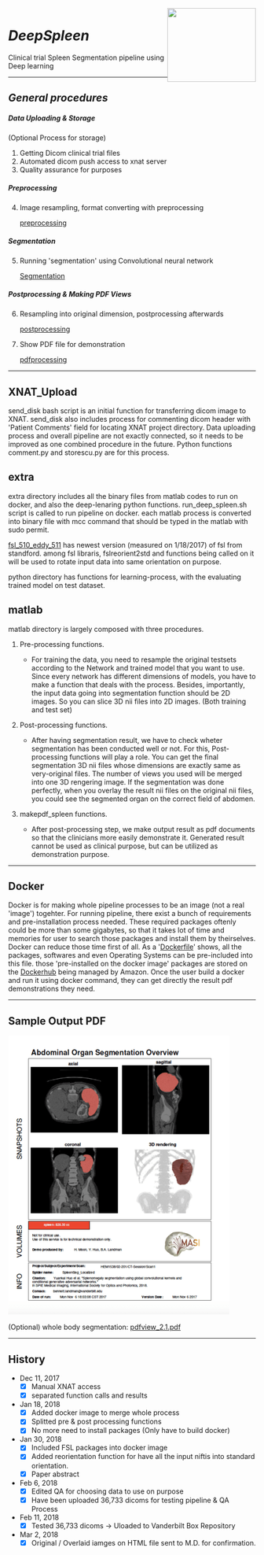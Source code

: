 <img align="right" width="180" height="150" src="https://github.com/moonh1/DeepSpleen/blob/master/extra/masilablogo.jpg">

# *DeepSpleen*

Clinical trial Spleen Segmentation pipeline using Deep learning

--------------------------------------------------------------------------------------------------------------

## *General procedures*
##### **Data Uploading & Storage**
(Optional Process for storage)
1. Getting Dicom clinical trial files
2. Automated dicom push access to xnat server 
3. Quality assurance for purposes

##### **Preprocessing**
4. Image resampling, format converting with preprocessing

     [preprocessing](https://github.com/moonh1/DeepSpleen/tree/master/matlab/prepro_spleen)

##### **Segmentation**
5. Running 'segmentation' using Convolutional neural network

     [Segmentation](https://github.com/moonh1/DeepSpleen/tree/master/extra/python)

##### **Postprocessing & Making PDF Views**
6. Resampling into original dimension, postprocessing afterwards

     [postprocessing](https://github.com/moonh1/DeepSpleen/tree/master/matlab/postpro_spleen)
  
7. Show PDF file for demonstration

     [pdfprocessing](https://github.com/moonh1/DeepSpleen/tree/master/matlab/makepdf_spleen)


--------------------------------------------------------------------------------------------------------------

## XNAT_Upload
send_disk bash script is an initial function for transferring dicom image to XNAT.
send_disk also includes process for commenting dicom header with 'Patient Comments' field for locating XNAT project directory. Data uploading process and overall pipeline are not exactly connected, so it needs to be improved as one combined procedure in the future. Python functions comment.py and storescu.py are for this process.

## extra
extra directory includes all the binary files from matlab codes to run on docker, and also the deep-lenaring python functions.
run_deep_spleen.sh script is called to run pipeline on docker.
each matlab process is converted into binary file with mcc command that should be typed in the matlab with sudo permit.

[fsl_510_eddy_511](https://github.com/moonh1/DeepSpleen/tree/master/extra/fsl_510_eddy_511) has newest version (measured on 1/18/2017) of fsl from standford. among fsl libraris, fslreorient2std and functions being called on it will be used to rotate input data into same orientation on purpose.

python directory has functions for learning-process, with the evaluating trained model on test dataset.

## matlab
matlab directory is largely composed with three procedures.
1. Pre-processing functions.
   - For training the data, you need to resample the original testsets according to the Network and trained model that you       want to use. Since every network has different dimensions of models, you have to make a function that deals with the         process.
    Besides, importantly, the input data going into segmentation function should be 2D images. So you can slice 3D nii files     into 2D images. (Both training and test set)

2. Post-processing functions.
   - After having segmentation result, we have to check wheter segmentation has been conducted well or not. For this, Post-       processing functions will play a role. You can get the final segmentation 3D nii files whose dimensions are exactly same as very-original files. The number of views you used will be merged into one 3D rengering image. If the segmentation was done perfectly, when you overlay the result nii files on the original nii files, you could see the segmented organ on the correct field of abdomen.

3. makepdf_spleen functions.
   - After post-processing step, we make output result as pdf documents so that the clinicians more easily demonstrate it. Generated result cannot be used as clinical purpose, but can be utilized as demonstration purpose.
   

--------------------------------------------------------------------------------------------------------------

## Docker
Docker is for making whole pipeline processes to be an image (not a real 'image') togehter.
For running pipeline, there exist a bunch of requirements and pre-installation process needed. These required packages oftenly could be more than some gigabytes, so that it takes lot of time and memories for user to search those packages and install them by theirselves.
Docker can reduce those time first of all. As a '[Dockerfile](https://github.com/moonh1/DeepSpleen/blob/master/Dockerfile)' shows, all the packages, softwares and even Operating Systems can be pre-included into this file. those 'pre-installed on the docker image' packages are stored on the [Dockerhub](https://hub.docker.com/) being managed by Amazon. Once the user build a docker and run it using docker command, they can get directly the result pdf demonstrations they need.

--------------------------------------------------------------------------------------------------------------

## Sample Output PDF
![](image/Scan_1.png)

(Optional) whole body segmentation: [pdfview_2.1.pdf](https://github.com/moonh1/DeepSpleen/blob/master/image/pdfview_2.1.pdf)


--------------------------------------------------------------------------------------------------------------

## History
- Dec 11, 2017
  - [x] Manual XNAT access 
  - [x] separated function calls and results

- Jan 18, 2018
  - [x] Added docker image to merge whole process
  - [x] Splitted pre & post processing functions
  - [x] No more need to install packages (Only have to build docker)
  
- Jan 30, 2018
  - [x] Included FSL packages into docker image
  - [x] Added reorientation function for have all the input niftis into standard orientation.
  - [x] Paper abstract 
  
- Feb 6, 2018
  - [x] Edited QA for choosing data to use on purpose
  - [x] Have been uploaded 36,733 dicoms for testing pipeline & QA Process
  
- Feb 11, 2018
  - [x] Tested 36,733 dicoms -> Uloaded to Vanderbilt Box Repository

- Mar 2, 2018
  - [x] Original / Overlaid iamges on HTML file sent to M.D. for confirmation.
